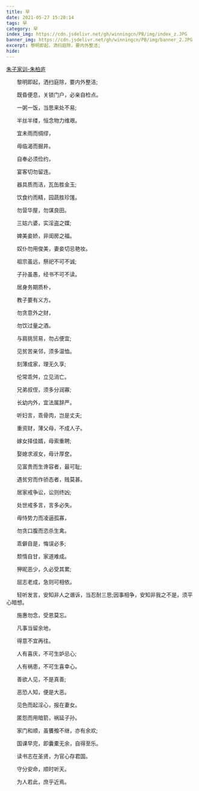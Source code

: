 ```yaml
---
title: 早
date: 2021-05-27 15:28:14
tags: 早
category: 早 
index_img: https://cdn.jsdelivr.net/gh/winningcn/PB/img/index_z.JPG
banner_img: https://cdn.jsdelivr.net/gh/winningcn/PB/img/banner_2.JPG
excerpt: 黎明即起，洒扫庭除，要内外整洁;
hide:
---
```

 [朱子家训-朱柏庐](https://www.liuxue86.com/k_%E6%9C%B1%E5%AD%90%E5%AE%B6%E8%AE%AD%E5%85%A8%E6%96%87/)

　　黎明即起，洒扫庭除，要内外整洁;

　　既昏便息，关锁门户，必亲自检点。

　　一粥一饭，当思来处不易;

　　半丝半缕，恒念物力维艰。

　　宜未雨而绸缪，

　　毋临渴而掘井。

　　自奉必须俭约，

　　宴客切勿留连。

　　器具质而洁，瓦缶胜金玉;

　　饮食约而精，园蔬胜珍馐。

　　勿营华屋，勿谋良田。

　　三姑六婆，实淫盗之媒;

　　婢美妾娇，非闺房之福。

　　奴仆勿用俊美，妻妾切忌艳妆。

　　祖宗虽远，祭祀不可不诚;

　　子孙虽愚，经书不可不读。

　　居身务期质朴，

　　教子要有义方。

　　勿贪意外之财，

　　勿饮过量之酒。

　　与肩挑贸易，勿占便宜;

　　见贫苦亲邻，须多温恤。

　　刻薄成家，理无久享;

　　伦常乖舛，立见消亡。

　　兄弟叔侄，须多分润寡;

　　长幼内外，宜法属辞严。

　　听妇言，乖骨肉，岂是丈夫;

　　重资财，薄父母，不成人子。

　　嫁女择佳婿，毋索重聘;

　　娶媳求淑女，毋计厚奁。

　　见富贵而生谗容者，最可耻;

　　遇贫穷而作骄态者，贱莫甚。

　　居家戒争讼，讼则终凶;

　　处世戒多言，言多必失。

　　毋恃势力而凌逼孤寡，

　　勿贪口腹而恣杀生禽。

　　乖僻自是，悔误必多;

　　颓惰自甘，家道难成。

　　狎昵恶少，久必受其累;

　　屈志老成，急则可相依。

　　轻听发言，安知非人之谮诉，当忍耐三思;因事相争，安知非我之不是，须平心暗想。

　　施惠勿念，受恩莫忘。

　　凡事当留余地，

　　得意不宜再往。

　　人有喜庆，不可生妒忌心;

　　人有祸患，不可生喜幸心。

　　善欲人见，不是真善;

　　恶恐人知，便是大恶。

　　见色而起淫心，报在妻女。

　　匿怨而用暗箭，祸延子孙。

　　家门和顺，虽饔飧不继，亦有余欢;

　　国课早完，即囊橐无余，自得至乐。

　　读书志在圣贤，为官心存君国。

　　守分安命，顺时听天。

　　为人若此，庶乎近焉。